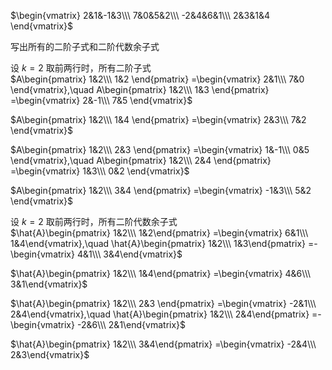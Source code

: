  $\begin{vmatrix}  
2&1&-1&3\\\   
7&0&5&2\\\   
-2&4&6&1\\\   
2&3&1&4  
\end{vmatrix}$   
  
写出所有的二阶子式和二阶代数余子式  
  
设 $k=2$ 取前两行时，所有二阶子式  
 $A\begin{pmatrix}  
1&2\\\   
1&2  
\end{pmatrix}  
=\begin{vmatrix}  
2&1\\\   
7&0  
\end{vmatrix},\quad  
A\begin{pmatrix}  
1&2\\\   
1&3  
\end{pmatrix}  
=\begin{vmatrix}  
2&-1\\\   
7&5  
\end{vmatrix}$   
  
 $A\begin{pmatrix}  
1&2\\\   
1&4  
\end{pmatrix}  
=\begin{vmatrix}  
2&3\\\   
7&2  
\end{vmatrix}$   
  
 $A\begin{pmatrix}  
1&2\\\   
2&3  
\end{pmatrix}  
=\begin{vmatrix}  
1&-1\\\   
0&5  
\end{vmatrix},\quad  
A\begin{pmatrix}  
1&2\\\   
2&4  
\end{pmatrix}  
=\begin{vmatrix}  
1&3\\\   
0&2  
\end{vmatrix}$   
  
 $A\begin{pmatrix}  
1&2\\\   
3&4  
\end{pmatrix}  
=\begin{vmatrix}  
-1&3\\\   
5&2  
\end{vmatrix}$   
  
设 $k=2$ 取前两行时，所有二阶代数余子式  
 $\hat{A}\begin{pmatrix}  
1&2\\\ 1&2\end{pmatrix}  
=\begin{vmatrix}  
6&1\\\ 1&4\end{vmatrix},\quad  
\hat{A}\begin{pmatrix}  
1&2\\\ 1&3\end{pmatrix}  
=-\begin{vmatrix}  
4&1\\\ 3&4\end{vmatrix}$   
  
 $\hat{A}\begin{pmatrix}  
1&2\\\ 1&4\end{pmatrix}  
=\begin{vmatrix}  
4&6\\\ 3&1\end{vmatrix}$   
  
 $\hat{A}\begin{pmatrix}  
1&2\\\ 2&3  
\end{pmatrix}  
=\begin{vmatrix}  
-2&1\\\ 2&4\end{vmatrix},\quad  
\hat{A}\begin{pmatrix}  
1&2\\\ 2&4\end{pmatrix}  
=-\begin{vmatrix}  
-2&6\\\ 2&1\end{vmatrix}$   
  
 $\hat{A}\begin{pmatrix}  
1&2\\\ 3&4\end{pmatrix}  
=\begin{vmatrix}  
-2&4\\\ 2&3\end{vmatrix}$   
